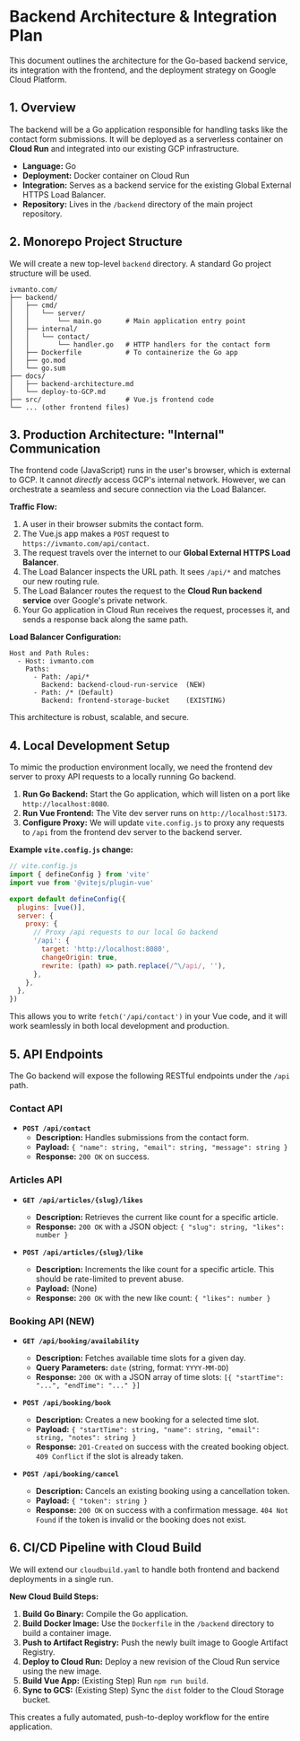 # Backend Architecture & Integration Plan

This document outlines the architecture for the Go-based backend service, its integration with the frontend, and the deployment strategy on Google Cloud Platform.

## 1. Overview

The backend will be a Go application responsible for handling tasks like the contact form submissions. It will be deployed as a serverless container on **Cloud Run** and integrated into our existing GCP infrastructure.

- **Language:** Go
- **Deployment:** Docker container on Cloud Run
- **Integration:** Serves as a backend service for the existing Global External HTTPS Load Balancer.
- **Repository:** Lives in the `/backend` directory of the main project repository.

## 2. Monorepo Project Structure

We will create a new top-level `backend` directory. A standard Go project structure will be used.

```
ivmanto.com/
├── backend/
│   ├── cmd/
│   │   └── server/
│   │       └── main.go      # Main application entry point
│   ├── internal/
│   │   └── contact/
│   │       └── handler.go   # HTTP handlers for the contact form
│   ├── Dockerfile           # To containerize the Go app
│   ├── go.mod
│   └── go.sum
├── docs/
│   ├── backend-architecture.md
│   └── deploy-to-GCP.md
├── src/                     # Vue.js frontend code
└── ... (other frontend files)
```

## 3. Production Architecture: "Internal" Communication

The frontend code (JavaScript) runs in the user's browser, which is external to GCP. It cannot _directly_ access GCP's internal network. However, we can orchestrate a seamless and secure connection via the Load Balancer.

**Traffic Flow:**

1.  A user in their browser submits the contact form.
2.  The Vue.js app makes a `POST` request to `https://ivmanto.com/api/contact`.
3.  The request travels over the internet to our **Global External HTTPS Load Balancer**.
4.  The Load Balancer inspects the URL path. It sees `/api/*` and matches our new routing rule.
5.  The Load Balancer routes the request to the **Cloud Run backend service** over Google's private network.
6.  Your Go application in Cloud Run receives the request, processes it, and sends a response back along the same path.

**Load Balancer Configuration:**

```
Host and Path Rules:
  - Host: ivmanto.com
    Paths:
      - Path: /api/*
        Backend: backend-cloud-run-service  (NEW)
      - Path: /* (Default)
        Backend: frontend-storage-bucket    (EXISTING)
```

This architecture is robust, scalable, and secure.

## 4. Local Development Setup

To mimic the production environment locally, we need the frontend dev server to proxy API requests to a locally running Go backend.

1.  **Run Go Backend:** Start the Go application, which will listen on a port like `http://localhost:8080`.
2.  **Run Vue Frontend:** The Vite dev server runs on `http://localhost:5173`.
3.  **Configure Proxy:** We will update `vite.config.js` to proxy any requests to `/api` from the frontend dev server to the backend server.

**Example `vite.config.js` change:**

```javascript
// vite.config.js
import { defineConfig } from 'vite'
import vue from '@vitejs/plugin-vue'

export default defineConfig({
  plugins: [vue()],
  server: {
    proxy: {
      // Proxy /api requests to our local Go backend
      '/api': {
        target: 'http://localhost:8080',
        changeOrigin: true,
        rewrite: (path) => path.replace(/^\/api/, ''),
      },
    },
  },
})
```

This allows you to write `fetch('/api/contact')` in your Vue code, and it will work seamlessly in both local development and production.

## 5. API Endpoints

The Go backend will expose the following RESTful endpoints under the `/api` path.

### Contact API

- **`POST /api/contact`**
  - **Description:** Handles submissions from the contact form.
  - **Payload:** `{ "name": string, "email": string, "message": string }`
  - **Response:** `200 OK` on success.

### Articles API

- **`GET /api/articles/{slug}/likes`**
  - **Description:** Retrieves the current like count for a specific article.
  - **Response:** `200 OK` with a JSON object: `{ "slug": string, "likes": number }`

- **`POST /api/articles/{slug}/like`**
  - **Description:** Increments the like count for a specific article. This should be rate-limited to prevent abuse.
  - **Payload:** (None)
  - **Response:** `200 OK` with the new like count: `{ "likes": number }`

### Booking API (NEW)

- **`GET /api/booking/availability`**
  - **Description:** Fetches available time slots for a given day.
  - **Query Parameters:** `date` (string, format: `YYYY-MM-DD`)
  - **Response:** `200 OK` with a JSON array of time slots: `[{ "startTime": "...", "endTime": "..." }]`

- **`POST /api/booking/book`**
  - **Description:** Creates a new booking for a selected time slot.
  - **Payload:** `{ "startTime": string, "name": string, "email": string, "notes": string }`
  - **Response:** `201-Created` on success with the created booking object. `409 Conflict` if the slot is already taken.

- **`POST /api/booking/cancel`**
  - **Description:** Cancels an existing booking using a cancellation token.
  - **Payload:** `{ "token": string }`
  - **Response:** `200 OK` on success with a confirmation message. `404 Not Found` if the token is invalid or the booking does not exist.

## 6. CI/CD Pipeline with Cloud Build

We will extend our `cloudbuild.yaml` to handle both frontend and backend deployments in a single run.

**New Cloud Build Steps:**

1.  **Build Go Binary:** Compile the Go application.
2.  **Build Docker Image:** Use the `Dockerfile` in the `/backend` directory to build a container image.
3.  **Push to Artifact Registry:** Push the newly built image to Google Artifact Registry.
4.  **Deploy to Cloud Run:** Deploy a new revision of the Cloud Run service using the new image.
5.  **Build Vue App:** (Existing Step) Run `npm run build`.
6.  **Sync to GCS:** (Existing Step) Sync the `dist` folder to the Cloud Storage bucket.

This creates a fully automated, push-to-deploy workflow for the entire application.
